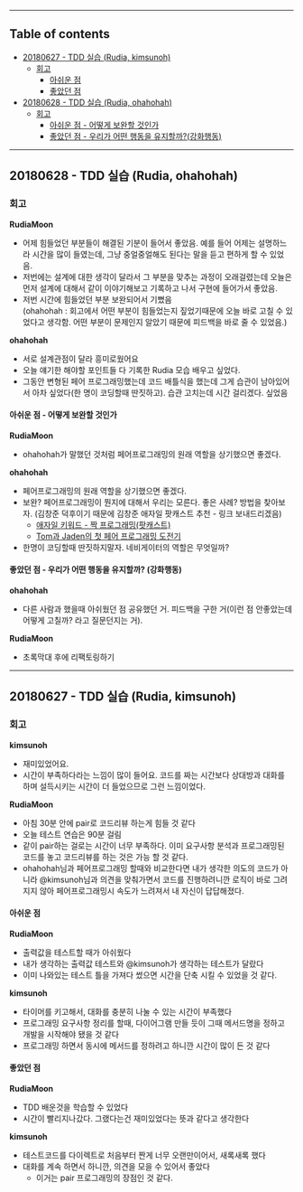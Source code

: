 --------------------------------
## Table of contents

* [20180627 - TDD 실습 (Rudia, kimsunoh)](#20180627---tdd-실습-(Rudia,-kimsunoh))
  * [회고](#회고)
    * [아쉬운 점](#아쉬운-점)
    * [좋았던 점](#좋았던-점)
* [20180628 - TDD 실습 (Rudia, ohahohah)](#20180628---TDD-실습-(Rudia,-ohahohah))
  * [회고](#회고)
    * [아쉬운 점  - 어떻게 보완할 것인가](#아쉬운-점---어떻게-보완할-것인가)
    * [좋았던 점 - 우리가 어떤 행동을 유지할까?(강화행동)](#좋았던-점---우리가-어떤-행동을-유지할까?(강화행동))
  
-----
## 20180628 - TDD 실습 (Rudia, ohahohah)
### 회고
**RudiaMoon**		
- 어제 힘들었던 부분들이 해결된 기분이 들어서 좋았음. 예를 들어 어제는 설명하느라 시간을 많이 들였는데, 그냥 중얼중얼해도 된다는 말을 듣고 편하게 할 수 있었음.
- 저번에는 설계에 대한 생각이 달라서 그 부분을 맞추는 과정이 오래걸렸는데 오늘은 먼저 설계에 대해서 같이 이야기해보고 기록하고 나서 구현에 들어가서 좋았음.
- 저번 시간에 힘들었던 부분 보완되어서 기뻤음    
  (ohahohah : 회고에서 어떤 부분이 힘들었는지 짚었기때문에 오늘 바로 고칠 수 있었다고 생각함. 어떤 부분이 문제인지 알았기 때문에 피드백을 바로 줄 수 있었음.)

**ohahohah**		
- 서로 설계관점이 달라 흥미로웠어요
- 오늘 얘기한 해야할 포인트들 다 기록한 Rudia 모습 배우고 싶었다.
- 그동안 변형된 페어 프로그래밍했는데 코드 배틀식을 했는데 그게 습관이 남아있어서 아차 싶었다(한 명이 코딩할때 딴짓하고). 습관 고치는데 시간 걸리겠다. 싶었음
#### 아쉬운 점  - 어떻게 보완할 것인가		
**RudiaMoon**		
- ohahohah가 말했던 것처럼 페어프로그래밍의 원래 역할을 상기했으면 좋겠다.

**ohahohah**		
- 페어프로그래밍의 원래 역할을 상기했으면 좋겠다.
- 보완? 페어프로그래밍이 뭔지에 대해서 우리는 모른다. 좋은 사례? 방법을 찾아보자. (김창준 덕후이기 때문에 김창준 애자일 팟캐스트 추천 - 링크 보내드리겠음)
	- [애자일 키워드 - 짝 프로그래밍(팟캐스트)](http://www.podbbang.com/ch/14757?e=22408410)
	- [Tom과 Jaden의 첫 페어 프로그래밍 도전기](http://blog.dramancompany.com/2015/11/tom과-jaden의-첫-페어-프로그래밍-도전기/)
- 한명이 코딩할때 딴짓하지말자. 네비게이터의 역할은 무엇일까?

#### 좋았던 점 - 우리가 어떤 행동을 유지할까? (강화행동)		
**ohahohah**		
- 다른 사람과 했을때 아쉬웠던 점 공유했던 거. 피드백을 구한 거(이런 점 안좋았는데 어떻게 고칠까? 라고 질문던지는 거).

**RudiaMoon**		
- 초록막대 후에 리팩토링하기

----
## 20180627 - TDD 실습 (Rudia, kimsunoh)
### 회고
**kimsunoh**  
- 재미있었어요.
- 시간이 부족하다라는 느낌이 많이 들어요. 코드를 짜는 시간보다 상대방과 대화를 하며 설득시키는 시간이 더 들었으므로 그런 느낌이었다.

**RudiaMoon** 
- 아침 30분 안에 pair로 코드리뷰 하는게 힘들 것 같다
- 오늘 테스트 연습은 90분 걸림
- 같이 pair하는 걸로는 시간이 너무 부족하다. 이미 요구사항 분석과 프로그래밍된 코드를 놓고 코드리뷰를 하는 것은 가능 할 것 같다.
- ohahohah님과 페어프로그래밍 할때와 비교한다면 내가 생각한 의도의 코드가 아니라 @kimsunoh님과 의견을 맞춰가면서 코드를 진행하려니깐 로직이 바로 그려지지 않아 페어프로그래밍시 속도가 느려져서 내 자신이 답답해졌다. 

#### 아쉬운 점
**RudiaMoon** 
- 출력값을 테스트할 때가 아쉬웠다
- 내가 생각하는 출력값 테스트와 @kimsunoh가 생각하는 테스트가 달랐다
- 이미 나와있는 테스트 틀을 가져다 썼으면 시간을 단축 시킬 수 있었을 것 같다.

**kimsunoh**        
- 타이머를 키고해서, 대화를 충분히 나눌 수 있는 시간이 부족했다
- 프로그래밍 요구사항 정리를 할때, 다이어그램 만들 듯이 그때 메서드명을 정하고 개발을 시작해야 됐을 것 같다
- 프로그래밍 하면서 동시에 메서드를 정하려고 하니깐 시간이 많이 든 것 같다

#### 좋았던 점
**RudiaMoon** 
- TDD 배운것을 학습할 수 있었다
- 시간이 빨리지나갔다. 그랬다는건 재미있었다는 뜻과 같다고 생각한다

**kimsunoh**
- 테스트코드를 다이렉트로 처음부터 짠게 너무 오랜만이어서, 새록새록 했다
- 대화를 계속 하면서 하니깐, 의견을 모을 수 있어서 좋았다
	- 이거는 pair 프로그래밍의 장점인 것 같다.
